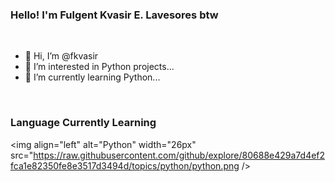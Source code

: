 ### Hello! I'm Fulgent Kvasir E. Lavesores btw

<br />

- 👋 Hi, I’m @fkvasir
- 👀 I’m interested in Python projects...
- 🌱 I’m currently learning Python...

<br />

### Language Currently Learning

<img align="left" alt="Python" width="26px" src="https://raw.githubusercontent.com/github/explore/80688e429a7d4ef2fca1e82350fe8e3517d3494d/topics/python/python.png />

<!---
fkvasir/fkvasir is a ✨ special ✨ repository because its `README.md` (this file) appears on your GitHub profile.
You can click the Preview link to take a look at your changes.
--->
